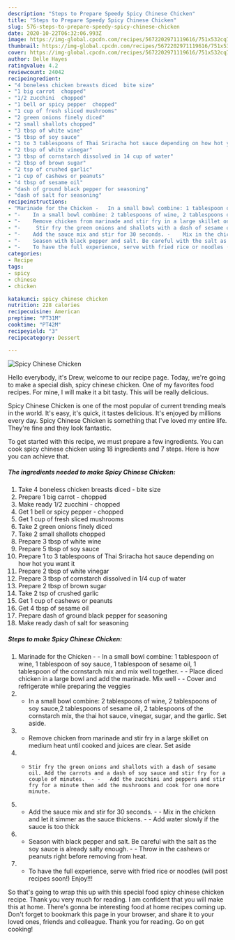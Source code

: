 ```yaml
---
description: "Steps to Prepare Speedy Spicy Chinese Chicken"
title: "Steps to Prepare Speedy Spicy Chinese Chicken"
slug: 576-steps-to-prepare-speedy-spicy-chinese-chicken
date: 2020-10-22T06:32:06.993Z
image: https://img-global.cpcdn.com/recipes/5672202971119616/751x532cq70/spicy-chinese-chicken-recipe-main-photo.jpg
thumbnail: https://img-global.cpcdn.com/recipes/5672202971119616/751x532cq70/spicy-chinese-chicken-recipe-main-photo.jpg
cover: https://img-global.cpcdn.com/recipes/5672202971119616/751x532cq70/spicy-chinese-chicken-recipe-main-photo.jpg
author: Belle Hayes
ratingvalue: 4.2
reviewcount: 24042
recipeingredient:
- "4 boneless chicken breasts diced  bite size"
- "1 big carrot  chopped"
- "1/2 zucchini  chopped"
- "1 bell or spicy pepper  chopped"
- "1 cup of fresh sliced mushrooms"
- "2 green onions finely diced"
- "2 small shallots chopped"
- "3 tbsp of white wine"
- "5 tbsp of soy sauce"
- "1 to 3 tablespoons of Thai Sriracha hot sauce depending on how hot you want it"
- "2 tbsp of white vinegar"
- "3 tbsp of cornstarch dissolved in 14 cup of water"
- "2 tbsp of brown sugar"
- "2 tsp of crushed garlic"
- "1 cup of cashews or peanuts"
- "4 tbsp of sesame oil"
- "dash of ground black pepper for seasoning"
- "dash of salt for seasoning"
recipeinstructions:
- "Marinade for the Chicken -	In a small bowl combine: 1 tablespoon of wine, 1 tablespoon of soy sauce, 1 tablespoon of sesame oil, 1 tablespoon of the cornstarch mix and mix well together.  -	Place diced chicken in a large bowl and add the marinade. Mix well  -	Cover and refrigerate while preparing the veggies"
- "-	In a small bowl combine: 2 tablespoons of wine, 2 tablespoons of soy sauce,2 tablespoons of sesame oil, 2 tablespoons of the cornstarch mix, the thai hot sauce, vinegar, sugar, and the garlic. Set aside."
- "-	Remove chicken from marinade and stir fry in a large skillet on medium heat until cooked and juices are clear. Set aside"
- "-	 Stir fry the green onions and shallots with a dash of sesame oil. Add the carrots and a dash of soy sauce and stir fry for a couple of minutes.  -	Add the zucchini and peppers and stir fry for a minute then add the mushrooms and cook for one more minute."
- "-	Add the sauce mix and stir for 30 seconds. -	Mix in the chicken and let it simmer as the sauce thickens.  -	Add water slowly if the sauce is too thick"
- "-	Season with black pepper and salt. Be careful with the salt as the soy sauce is already salty enough.  -	Throw in the cashews or peanuts right before removing from heat."
- "-	To have the full experience, serve with fried rice or noodles (will post recipes soon!) Enjoy!!!"
categories:
- Recipe
tags:
- spicy
- chinese
- chicken

katakunci: spicy chinese chicken 
nutrition: 228 calories
recipecuisine: American
preptime: "PT31M"
cooktime: "PT42M"
recipeyield: "3"
recipecategory: Dessert

---
```



![Spicy Chinese Chicken](https://img-global.cpcdn.com/recipes/5672202971119616/751x532cq70/spicy-chinese-chicken-recipe-main-photo.jpg)

Hello everybody, it's Drew, welcome to our recipe page. Today, we're going to make a special dish, spicy chinese chicken. One of my favorites food recipes. For mine, I will make it a bit tasty. This will be really delicious.

Spicy Chinese Chicken is one of the most popular of current trending meals in the world. It's easy, it's quick, it tastes delicious. It's enjoyed by millions every day. Spicy Chinese Chicken is something that I've loved my entire life. They're fine and they look fantastic.




To get started with this recipe, we must prepare a few ingredients. You can cook spicy chinese chicken using 18 ingredients and 7 steps. Here is how you can achieve that.

<!--inarticleads1-->

##### The ingredients needed to make Spicy Chinese Chicken:

1. Take 4 boneless chicken breasts diced - bite size
1. Prepare 1 big carrot - chopped
1. Make ready 1/2 zucchini - chopped
1. Get 1 bell or spicy pepper - chopped
1. Get 1 cup of fresh sliced mushrooms
1. Take 2 green onions finely diced
1. Take 2 small shallots chopped
1. Prepare 3 tbsp of white wine
1. Prepare 5 tbsp of soy sauce
1. Prepare 1 to 3 tablespoons of Thai Sriracha hot sauce depending on how hot you want it
1. Prepare 2 tbsp of white vinegar
1. Prepare 3 tbsp of cornstarch dissolved in 1/4 cup of water
1. Prepare 2 tbsp of brown sugar
1. Take 2 tsp of crushed garlic
1. Get 1 cup of cashews or peanuts
1. Get 4 tbsp of sesame oil
1. Prepare dash of ground black pepper for seasoning
1. Make ready dash of salt for seasoning




<!--inarticleads2-->

##### Steps to make Spicy Chinese Chicken:

1. Marinade for the Chicken - -	In a small bowl combine: 1 tablespoon of wine, 1 tablespoon of soy sauce, 1 tablespoon of sesame oil, 1 tablespoon of the cornstarch mix and mix well together.  - -	Place diced chicken in a large bowl and add the marinade. Mix well  - -	Cover and refrigerate while preparing the veggies
1. -	In a small bowl combine: 2 tablespoons of wine, 2 tablespoons of soy sauce,2 tablespoons of sesame oil, 2 tablespoons of the cornstarch mix, the thai hot sauce, vinegar, sugar, and the garlic. Set aside.
1. -	Remove chicken from marinade and stir fry in a large skillet on medium heat until cooked and juices are clear. Set aside
1. -	 Stir fry the green onions and shallots with a dash of sesame oil. Add the carrots and a dash of soy sauce and stir fry for a couple of minutes.  - -	Add the zucchini and peppers and stir fry for a minute then add the mushrooms and cook for one more minute.
1. -	Add the sauce mix and stir for 30 seconds. - -	Mix in the chicken and let it simmer as the sauce thickens.  - -	Add water slowly if the sauce is too thick
1. -	Season with black pepper and salt. Be careful with the salt as the soy sauce is already salty enough.  - -	Throw in the cashews or peanuts right before removing from heat.
1. -	To have the full experience, serve with fried rice or noodles (will post recipes soon!) Enjoy!!!




So that's going to wrap this up with this special food spicy chinese chicken recipe. Thank you very much for reading. I am confident that you will make this at home. There's gonna be interesting food at home recipes coming up. Don't forget to bookmark this page in your browser, and share it to your loved ones, friends and colleague. Thank you for reading. Go on get cooking!
